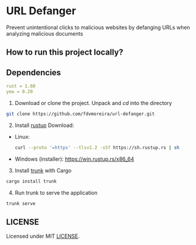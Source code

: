 # URL Defanger
Prevent unintentional clicks to malicious websites by defanging URLs when analyzing malicious documents

## How to run this project locally?

## Dependencies
```yaml
rust = 1.60  
yew = 0.20
```


1. Download or clone the project. Unpack and *cd* into the directory
```bash
git clone https://github.com/fdvmoreira/url-defanger.git
```

2. Install [rustup](https://rustup.rs)
Download:
- Linux:
  ```bash
  curl --proto '=https' --tlsv1.2 -sSf https://sh.rustup.rs | sh
  ```
- Windows (installer): https://win.rustup.rs/x86_64

3. Install [trunk](https://trunkrs.dev) with Cargo
```bash
cargo install trunk
```

4. Run trunk to serve the application
```bash
trunk serve
```

## LICENSE
Licensed under MIT [LICENSE](./LICENSE.md).

